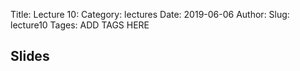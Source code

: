 Title: Lecture 10:
Category: lectures
Date: 2019-06-06
Author: 
Slug: lecture10
Tages: ADD TAGS HERE


## Slides